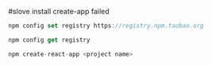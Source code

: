 #slove install create-app failed  
```javascript
npm config set registry https://registry.npm.taobao.org  

npm config get registry

npm create-react-app <project name>
```
